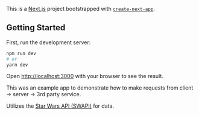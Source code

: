 This is a [Next.js](https://nextjs.org/) project bootstrapped with [`create-next-app`](https://github.com/vercel/next.js/tree/canary/packages/create-next-app).

## Getting Started

First, run the development server:

```bash
npm run dev
# or
yarn dev
```

Open [http://localhost:3000](http://localhost:3000) with your browser to see the result.

This was an example app to demonstrate how to make requests from client -> server -> 3rd party service.

Utilizes the [Star Wars API (SWAPI)](https://swapi.dev/) for data.
